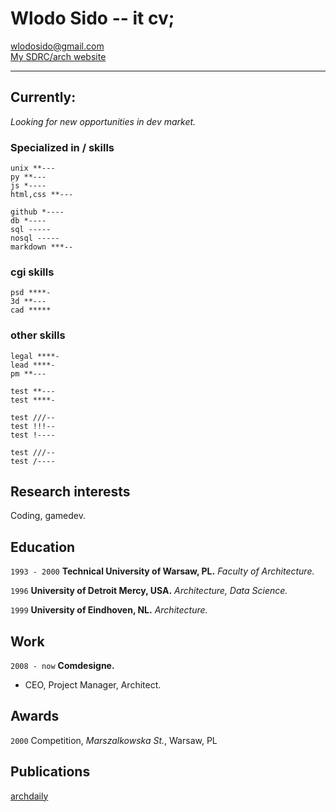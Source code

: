 <!-- #                             
          |                   
,   .,---.|--- ,---.,---.,---.
|   ||---'|    `---.|   ||   |
`---|`---'`---'`---'`---'`   '
`---'                          
-->

# Wlodo Sido -- it cv;

<div id="webaddress">
<a href="mailto:wlodosido@gmail.com">wlodosido@gmail.com</a><br>
<a href="http://sidorczuk.com">My SDRC/arch website</a>
</div>

---

## Currently:
*Looking for new opportunities in dev market.*

### Specialized in / skills
	unix **---
	py **---
	js *----
	html,css **---

	github *----
	db *----
	sql -----
	nosql -----
	markdown ***--

### cgi skills
	psd ****-
	3d **---
	cad *****

### other skills
	legal ****-
	lead ****-
	pm **---

	test **---
	test ****-

	test ///--
	test !!!--
	test !----

	test ///--
	test /----

## Research interests
Coding, gamedev.

## Education
`1993 - 2000`
**Technical University of Warsaw, PL.** *Faculty of Architecture.*

`1996`
**University of Detroit Mercy, USA.** *Architecture, Data Science.*

`1999`
**University of Eindhoven, NL.** *Architecture.*

## Work
`2008 - now`
**Comdesigne.**
- CEO, Project Manager, Architect.

## Awards
`2000`
Competition, *Marszalkowska St.*, Warsaw, PL

## Publications
<!-- A list is also available [online](http://scholar.google.co.uk/citations?user=LTOTl0YAAAAJ) -->
[archdaily](http://sidorczuk.com)

<!-- ### Footer
updated: Nov 2021 -->
